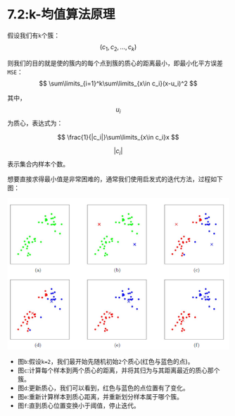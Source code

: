 # 7.2:k-均值算法原理


假设我们有`k`个簇：$$(c_1,c_2,...,c_k)$$

则我们的目的就是使的簇内的每个点到簇的质心的距离最小，即最小化平方误差`MSE`：
$$
\sum\limits_{i=1}^k\sum\limits_{x\in c_i}(x-u_i)^2
$$

其中，$$u_i$$为质心，表达式为：

$$
\frac{1}{|c_i|}\sum\limits_{x\in c_i}x
$$

$$|c_i|$$表示集合内样本个数。

想要直接求得最小值是非常困难的，通常我们使用启发式的迭代方法，过程如下图：

![kmeans0](kmeans0.png)

- 图`b`:假设`k=2`，我们最开始先随机初始`2`个质心(红色与蓝色的点)。
- 图`c`:计算每个样本到两个质心的距离，并将其归为与其距离最近的质心那个簇。
- 图`d`:更新质心，我们可以看到，红色与蓝色的点位置有了变化。
- 图`e`:重新计算样本到质心距离，并重新划分样本属于哪个簇。
- 图`f`:直到质心位置变换小于阈值，停止迭代。
